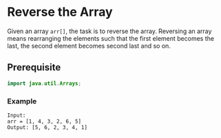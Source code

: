 # Reverse the Array
Given an array `arr[]`, the task is to reverse the array. Reversing an array means rearranging the elements such that the first element becomes the last, the second element becomes second last and so on.
## Prerequisite
```java
import java.util.Arrays;
```
### Example
```
Input:
arr = [1, 4, 3, 2, 6, 5]
Output: [5, 6, 2, 3, 4, 1]
```